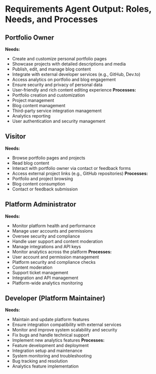 # Requirements Agent Output: Roles, Needs, and Processes

## Portfolio Owner
**Needs:**
- Create and customize personal portfolio pages
- Showcase projects with detailed descriptions and media
- Publish, edit, and manage blog content
- Integrate with external developer services (e.g., GitHub, Dev.to)
- Access analytics on portfolio and blog engagement
- Ensure security and privacy of personal data
- User-friendly and rich content editing experience
**Processes:**
- Portfolio creation and customization
- Project management
- Blog content management
- Third-party service integration management
- Analytics reporting
- User authentication and security management

## Visitor
**Needs:**
- Browse portfolio pages and projects
- Read blog content
- Interact with portfolio owner via contact or feedback forms
- Access external project links (e.g., GitHub repositories)
**Processes:**
- Portfolio and project browsing
- Blog content consumption
- Contact or feedback submission

## Platform Administrator
**Needs:**
- Monitor platform health and performance
- Manage user accounts and permissions
- Oversee security and compliance
- Handle user support and content moderation
- Manage integrations and API keys
- Monitor analytics across the platform
**Processes:**
- User account and permission management
- Platform security and compliance checks
- Content moderation
- Support ticket management
- Integration and API management
- Platform-wide analytics monitoring

## Developer (Platform Maintainer)
**Needs:**
- Maintain and update platform features
- Ensure integration compatibility with external services
- Monitor and improve system scalability and security
- Fix bugs and handle technical support
- Implement new analytics features
**Processes:**
- Feature development and deployment
- Integration setup and maintenance
- System monitoring and troubleshooting
- Bug tracking and resolution
- Analytics feature implementation


